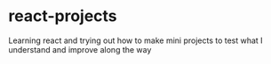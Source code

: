 # react-projects
Learning react and trying out how to make mini projects to test what I understand and improve along the way

